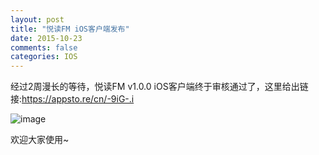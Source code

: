 ```yaml
---
layout: post
title: "悦读FM iOS客户端发布"
date: 2015-10-23
comments: false
categories: IOS
---
```


经过2周漫长的等待，悦读FM v1.0.0 iOS客户端终于审核通过了，这里给出链接:https://appsto.re/cn/-9iG-.i

![image](http://7ximmr.com1.z0.glb.clouddn.com/yuedu-apple-store-qrcode.png)

欢迎大家使用~
